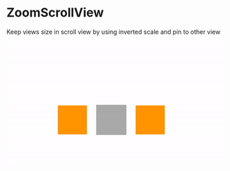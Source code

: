 # ZoomScrollView

Keep views size in scroll view by using inverted scale and pin to other view

![demo](demo.gif)
